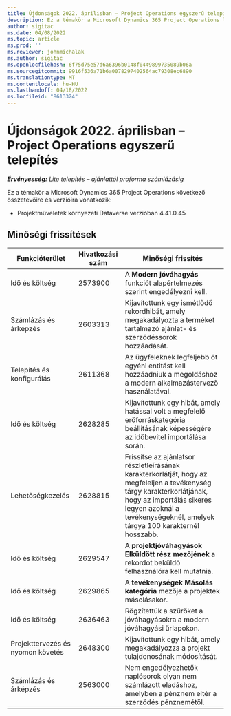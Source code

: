 ```yaml
---
title: Újdonságok 2022. áprilisban – Project Operations egyszerű telepítés
description: Ez a témakör a Microsoft Dynamics 365 Project Operations lite telepítésének 2022. áprilisi kiadásában elérhető minőségi frissítésekről nyújt tájékoztatást.
author: sigitac
ms.date: 04/08/2022
ms.topic: article
ms.prod: ''
ms.reviewer: johnmichalak
ms.author: sigitac
ms.openlocfilehash: 6f75d75e57d6a6396b0148f0449899735089b06a
ms.sourcegitcommit: 9916f536a71b6a0078297402564ac79308ec6890
ms.translationtype: MT
ms.contentlocale: hu-HU
ms.lasthandoff: 04/18/2022
ms.locfileid: "8613324"
---
```

# <a name="whats-new-april-2022---project-operations-lite-deployment"></a>Újdonságok 2022. áprilisban – Project Operations egyszerű telepítés

_**Érvényesség:** Lite telepítés – ajánlattól proforma számlázásig_

Ez a témakör a Microsoft Dynamics 365 Project Operations következő összetevőire és verzióira vonatkozik:

- Projektműveletek környezeti Dataverse verzióban 4.41.0.45

## <a name="quality-updates"></a>Minőségi frissítések

| Funkcióterület | Hivatkozási szám | Minőségi frissítés |
| --- | --- | --- |
| Idő és költség | 2573900 | A **Modern jóváhagyás** funkciót alapértelmezés szerint engedélyezni kell. |
| Számlázás és árképzés | 2603313 | Kijavítottunk egy ismétlődő rekordhibát, amely megakadályozta a terméket tartalmazó ajánlat- és szerződéssorok hozzáadását. |
| Telepítés és konfigurálás | 2611368 | Az ügyfeleknek legfeljebb öt egyéni entitást kell hozzáadniuk a megoldáshoz a modern alkalmazástervező használatával. |
| Idő és költség | 2628285 | Kijavítottunk egy hibát, amely hatással volt a megfelelő erőforráskategória beállításának képességére az időbevitel importálása során. |
|   Lehetőségkezelés| 2628815 | Frissítse az ajánlatsor részletleírásának karakterkorlátját, hogy az megfeleljen a tevékenység tárgy karakterkorlátjának, hogy az importálás sikeres legyen azoknál a tevékenységeknél, amelyek tárgya 100 karakternél hosszabb. |
| Idő és költség| 2629547 | A **projektjóváhagyások Elküldött rész mezőjének** a rekordot beküldő felhasználóra kell mutatnia. |
| Idő és költség| 2629865 | A **tevékenységek Másolás kategória** mezője a projektek másolásakor. |
| Idő és költség| 2636463 | Rögzítettük a szűrőket a jóváhagyásokra a modern jóváhagyási űrlapokon. |
| Projekttervezés és nyomon követés | 2648300 | Kijavítottunk egy hibát, amely megakadályozza a projekt tulajdonosának módosítását. |
| Számlázás és árképzés | 2563000 | Nem engedélyezhetők naplósorok olyan nem számlázott eladáshoz, amelyben a pénznem eltér a szerződés pénznemétől. |

